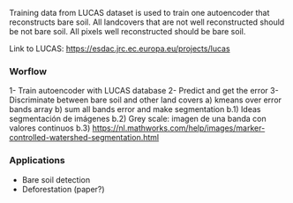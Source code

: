 Training data from LUCAS dataset is used to train one autoencoder that reconstructs bare soil. All landcovers that are not well reconstructed should be not bare soil. All pixels well reconstructed should be bare soil. 

Link to LUCAS:
https://esdac.jrc.ec.europa.eu/projects/lucas
### Worflow

1- Train autoencoder with LUCAS database
2- Predict and get the error
3- Discriminate between bare soil and other land covers
  a) kmeans over error bands array
  b) sum all bands error and make segmentation
    b.1) Ideas segmentación de imágenes
    b.2) Grey scale: imagen de una banda con valores continuos
    b.3) https://nl.mathworks.com/help/images/marker-controlled-watershed-segmentation.html
    
 
### Applications
- Bare soil detection
- Deforestation (paper?)
    
